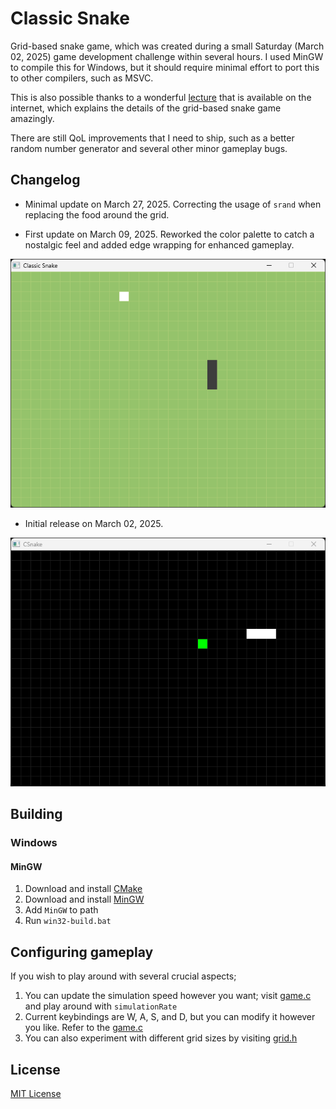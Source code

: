 # Classic Snake

Grid-based snake game, which was created during a small Saturday (March 02, 2025) game development challenge within
several hours. I used MinGW to compile this for Windows, but it should require minimal effort to port this to other
compilers, such as MSVC.

This is also possible thanks to a
wonderful [lecture](https://www.kosbie.net/cmu/fall-10/15-110/handouts/snake/snake.html#:~:text=In%20the%20game%20of%20Snake,as%20possible%20before%20that%20happens.)
that is available on the internet, which explains the details of the grid-based snake game amazingly.

There are still QoL improvements that I need to ship, such as a better random number generator and several other minor
gameplay bugs.

## Changelog

- Minimal update on March 27, 2025. Correcting the usage of `srand` when replacing the food around the grid.

- First update on March 09, 2025. Reworked the color palette to catch a nostalgic feel and added edge wrapping for
  enhanced gameplay.

<p align="center">
    <img alt="Gameplay footage" src="https://github.com/iozsaygi/c-snake/blob/main/assets/gameplay-first-update.gif?raw=true">
</p>

- Initial release on March 02, 2025.

<p align="center">
    <img alt="Gameplay footage" src="https://github.com/iozsaygi/c-snake/blob/main/assets/gameplay.gif?raw=true">
</p>

## Building

### Windows

#### MinGW

1. Download and install [CMake](https://cmake.org/)
2. Download and install [MinGW](https://sourceforge.net/projects/mingw/)
3. Add `MinGW` to path
4. Run `win32-build.bat`

## Configuring gameplay

If you wish to play around with several crucial aspects;

1. You can update the simulation speed however you want;
   visit [game.c](https://github.com/iozsaygi/c-snake/blob/main/src/game.c) and play around with `simulationRate`
2. Current keybindings are W, A, S, and D, but you can modify it however you like. Refer to
   the [game.c](https://github.com/iozsaygi/c-snake/blob/main/src/game.c)
3. You can also experiment with different grid sizes by
   visiting [grid.h](https://github.com/iozsaygi/c-snake/blob/main/include/grid.h)

## License

[MIT License](https://github.com/iozsaygi/c-snake/blob/main/LICENSE)
